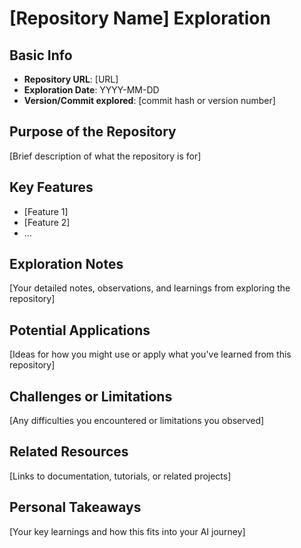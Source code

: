 # [Repository Name] Exploration

## Basic Info

- **Repository URL**: [URL]
- **Exploration Date**: YYYY-MM-DD
- **Version/Commit explored**: [commit hash or version number]

## Purpose of the Repository

[Brief description of what the repository is for]

## Key Features

- [Feature 1]
- [Feature 2]
- ...

## Exploration Notes

[Your detailed notes, observations, and learnings from exploring the repository]

## Potential Applications

[Ideas for how you might use or apply what you've learned from this repository]

## Challenges or Limitations

[Any difficulties you encountered or limitations you observed]

## Related Resources

[Links to documentation, tutorials, or related projects]

## Personal Takeaways

[Your key learnings and how this fits into your AI journey]